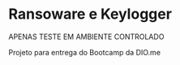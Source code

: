 # Ransoware e Keylogger

APENAS TESTE EM AMBIENTE CONTROLADO

Projeto para entrega do Bootcamp da DIO.me
